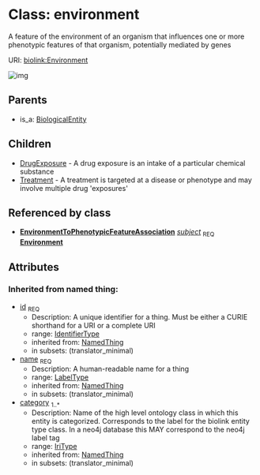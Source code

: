 
# Class: environment


A feature of the environment of an organism that influences one or more phenotypic features of that organism, potentially mediated by genes

URI: [biolink:Environment](https://w3id.org/biolink/vocab/Environment)

![img](http://yuml.me/diagram/nofunky;dir:TB/class/\[EnvironmentToPhenotypicFeatureAssociation]-%20subject%201..1>\[Environment|id(i):identifier_type;name(i):label_type;category(i):iri_type%20%2B],%20\[Environment]^-\[Treatment],%20\[Environment]^-\[DrugExposure],%20\[BiologicalEntity]^-\[Environment])

## Parents

 *  is_a: [BiologicalEntity](BiologicalEntity.md)

## Children

 * [DrugExposure](DrugExposure.md) - A drug exposure is an intake of a particular chemical substance
 * [Treatment](Treatment.md) - A treatment is targeted at a disease or phenotype and may involve multiple drug 'exposures'

## Referenced by class

 *  **[EnvironmentToPhenotypicFeatureAssociation](EnvironmentToPhenotypicFeatureAssociation.md)** *[subject](environment_to_phenotypic_feature_association_subject.md)*  <sub>REQ</sub>  **[Environment](Environment.md)**

## Attributes


### Inherited from named thing:

 * [id](id.md)  <sub>REQ</sub>
    * Description: A unique identifier for a thing. Must be either a CURIE shorthand for a URI or a complete URI
    * range: [IdentifierType](IdentifierType.md)
    * inherited from: [NamedThing](NamedThing.md)
    * in subsets: (translator_minimal)
 * [name](name.md)  <sub>REQ</sub>
    * Description: A human-readable name for a thing
    * range: [LabelType](LabelType.md)
    * inherited from: [NamedThing](NamedThing.md)
    * in subsets: (translator_minimal)
 * [category](category.md)  <sub>1..*</sub>
    * Description: Name of the high level ontology class in which this entity is categorized. Corresponds to the label for the biolink entity type class. In a neo4j database this MAY correspond to the neo4j label tag
    * range: [IriType](IriType.md)
    * inherited from: [NamedThing](NamedThing.md)
    * in subsets: (translator_minimal)
